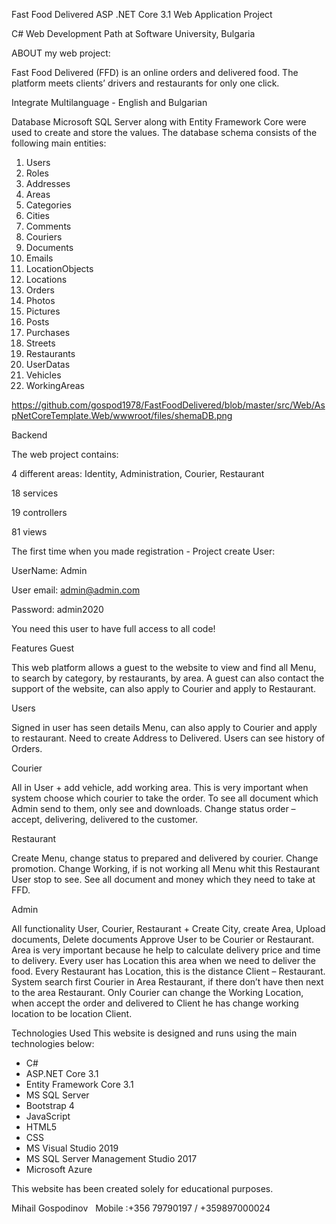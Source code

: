 Fast Food Delivered
ASP .NET Core 3.1 Web Application Project

C# Web Development Path at Software University, Bulgaria

ABOUT my web project:

Fast Food Delivered (FFD) is an online orders and delivered food.
The platform meets clients’ drivers and restaurants for only one click.

Integrate Multilanguage - English and Bulgarian

Database
Microsoft SQL Server along with Entity Framework Core were used to create and store the values. 
The database schema consists of the following main entities:
1. Users     
2. Roles     
3. Addresses    
4. Areas     
5. Categories
6. Cities    
7. Comments  
8. Couriers     
9. Documents 
10. Emails
11. LocationObjects     
12. Locations    
13. Orders    
14. Photos
15. Pictures  
16. Posts     
17. Purchases    
18. Streets   
19. Restaurants 
20. UserDatas 
21. Vehicles  
22. WorkingAreas

https://github.com/gospod1978/FastFoodDelivered/blob/master/src/Web/AspNetCoreTemplate.Web/wwwroot/files/shemaDB.png

Backend

The web project contains:

4 different areas: Identity, Administration, Courier, Restaurant

18  services

19 controllers

81 views

The first time when you made registration - Project create User:

UserName: Admin

User email: admin@admin.com

Password: admin2020

You need this user to have full access to all code!

Features
Guest

This web platform allows a guest to the website to view and find all Menu, to search by category, by restaurants, by area.
A guest can also contact the support of the website, can also apply to Courier and apply to Restaurant. 

Users

Signed in user has seen details  Menu, can also apply to Courier and apply to restaurant. Need to create Address to Delivered. Users can see history of Orders.

Courier 

All in User + add vehicle, add working area. This is very important when system choose which courier to take the order. To see all document which Admin send to them, only see and downloads. Change status order – accept, delivering, delivered to the customer. 

Restaurant

Create Menu, change status to prepared and delivered by courier. Change promotion. Change Working, if is not working all Menu whit this Restaurant User stop to see. See all document and money which they need to take at FFD.

Admin

All functionality User, Courier, Restaurant +
Create City, create Area, Upload documents, Delete documents Approve User to be Courier or Restaurant. 
Area is very important because he help to calculate delivery price and time to delivery. Every user has Location this area when we need to deliver the food. Every Restaurant has Location, this is the distance Client – Restaurant. System search first Courier in Area Restaurant, if there don’t have then next to the area Restaurant. Only Courier can change the Working Location, when accept the order and delivered to Client he has change working location to be location Client.

Technologies Used
This website is designed and runs using the main technologies below:

- C#
- ASP.NET Core 3.1
- Entity Framework Core 3.1
- MS SQL Server
- Bootstrap 4
- JavaScript
- HTML5
- CSS
- MS Visual Studio 2019
- MS SQL Server Management Studio 2017
- Microsoft Azure


This website has been created solely for educational purposes.

Mihail Gospodinov
 
Mobile :+356 79790197 / +359897000024

